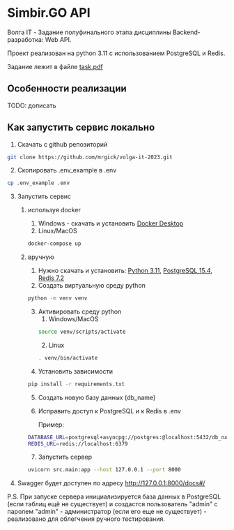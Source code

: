 # Simbir.GO API
Волга IT - Задание полуфинального этапа дисциплины Backend-разработка: Web API.

Проект реализован на python 3.11 с использованием PostgreSQL и Redis.

Задание лежит в файле [task.pdf](https://github.com/mrgick/volga-it-2023/blob/main/task.pdf)

## Особенности реализации
TODO: дописать

## Как запустить сервис локально
1. Скачать с github репозиторий
```bash
git clone https://github.com/mrgick/volga-it-2023.git
```
2. Скопировать .env_example в .env
```bash
cp .env_example .env
```
3. Запустить сервис

    1. используя docker

        1. Windows - скачать и установить [Docker Desktop](https://www.docker.com/products/docker-desktop/)
        2. Linux/MacOS
        ```bash
        docker-compose up
        ```

    2. вручную

        1. Нужно скачать и установить: [Python 3.11](https://www.python.org/downloads/), [PostgreSQL 15.4](https://www.postgresql.org/download/), [Redis 7.2](https://redis.io/docs/getting-started/installation/)
        2. Создать виртуальную среду python
        ```bash
        python -m venv venv
        ```
        3. Активировать среду python
           1. Windows/MacOS
           ```bash
           source venv/scripts/activate
           ```
           2. Linux
           ```bash
           . venv/bin/activate
           ```
        4. Установить зависимости
        ```bash
        pip install -r requirements.txt
        ```
        5. Создать новую базу данных (db_name)
        6. Исправить доступ к PostgreSQL и к Redis в .env

            Пример:
        ```bash
        DATABASE_URL=postgresql+asyncpg://postgres:@localhost:5432/db_name
        REDIS_URL=redis://localhost:6379
        ```
        7. Запустить сервер
        ```bash
        uvicorn src.main:app --host 127.0.0.1 --port 8000
        ```
4. Swagger будет доступен по адресу http://127.0.0.1:8000/docs#/

P.S. При запуске сервера инициализируется база данных в PostgreSQL (если таблиц ещё не существует) и создастся пользователь "admin" с паролем "admin" - администратор (если его еще не существует) - реализовано для облегчения ручного тестирования.

